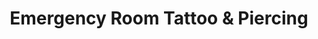 ---
title: "Emergency Room Tattoo & Piercing"
url: /berlin/emergency-room-tattoo-und-piercing/
shop: Tattoo
---